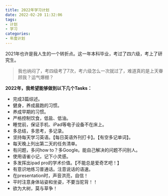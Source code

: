 ```yaml
---
title: 2022年学习计划
date: 2022-02-20 11:32:06
tags:
- 计划
- 学习
categories:
- 年度计划
---
```

2021年也许是我人生的一个转折点。这一年本科毕业，考过了四六级，考上了研究生。

<!-- more -->

> 我也纳闷了，考四级考了7次，考六级怎么一次就过了，难道真的是上天眷顾我？运气爆棚？

**2022年，我希望能够做到以下几个Tasks：**

- 完成3篇综述。
- 健身，养成晨跑的习惯。
- 养成早期的习惯。
- 严格控制饮食，低盐、低油。
- 睡觉前，保证手机、iPad等电子设备不在床上。
- 多总结，多思考，多记录。
- 坚持每天学习英语。【每日英语外刊打卡】。【有空多记单词】。
- 每天晚上列出第二天的任务清单。
- 有问题，多问how to？多Google。能自己解决的问题不问别人。
- 使用语雀小记，记下小灵感。
- 多发挥出ipad pro的学术价值。【不能总是爱奇艺吧！】
- 有意识地练习普通话。注意说话的语速。
- 在presentation时，声音洪亮，自信！
- 平时注意身体站姿和坐姿，不要当驼背！！
- 欲为大树，莫与草争！



